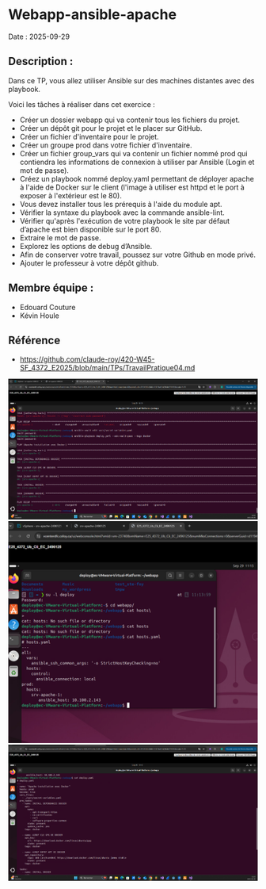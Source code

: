 # Webapp-ansible-apache
Date : 2025-09-29
## Description :
Dans ce TP, vous allez utiliser Ansible sur des machines distantes avec des playbook.

Voici les tâches à réaliser dans cet exercice :

- Créer un dossier webapp qui va contenir tous les fichiers du projet.
- Créer un dépôt git pour le projet et le placer sur GitHub.
- Créer un fichier d'inventaire pour le projet.
- Créer un groupe prod dans votre fichier d'inventaire.
- Créer un fichier group_vars qui va contenir un fichier nommé prod qui contiendra les informations de connexion à utiliser par Ansible (Login et mot de passe).
- Créez un playbook nommé deploy.yaml permettant de déployer apache à l'aide de Docker sur le client (l'image à utiliser est httpd et le port à exposer à l'extérieur est le 80).
- Vous devez installer tous les prérequis à l'aide du module apt.
- Vérifier la syntaxe du playbook avec la commande ansible-lint.
- Vérifier qu'après l'exécution de votre playbook le site par défaut d’apache est bien disponible sur le port 80.
- Extraire le mot de passe.
- Explorez les options de debug d’Ansible.
- Afin de conserver votre travail, poussez sur votre Github en mode privé.
- Ajouter le professeur à votre dépôt github.

## Membre équipe :
- Edouard Couture
- Kévin Houle
  
## Référence
- https://github.com/claude-roy/420-W45-SF_4372_E2025/blob/main/TPs/TravailPratique04.md


![Ansible-Playbook](images/playbook.png)
![hosts](images/hosts.png)
![deploy](images/deploy.png)
